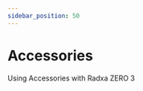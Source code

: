 ```yaml
---
sidebar_position: 50
---
```


# Accessories

Using Accessories with Radxa ZERO 3

<!-- <DocCardList /> -->
